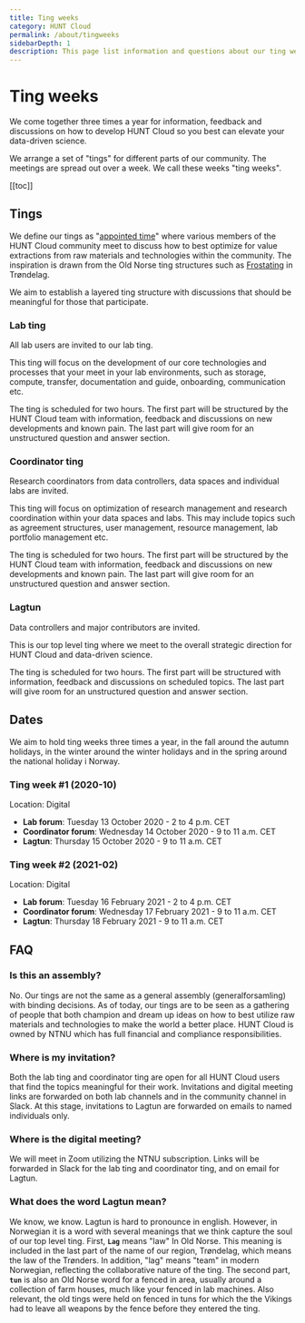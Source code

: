 ```yaml
---
title: Ting weeks
category: HUNT Cloud
permalink: /about/tingweeks
sidebarDepth: 1
description: This page list information and questions about our ting weeks.
---
```


# Ting weeks

We come together three times a year for information, feedback and discussions on how to develop HUNT Cloud so you best can elevate your data-driven science. 

We arrange a set of "tings" for different parts of our community. The meetings are spread out over a week. We call these weeks "ting weeks".

[[toc]]

## Tings

We define our tings as "[appointed time](https://en.wikipedia.org/wiki/Thing_(assembly)#Etymology)" where various members of the HUNT Cloud community meet to discuss how to best optimize for value extractions from raw materials and technologies within the community. The inspiration is drawn from the Old Norse ting structures such as [Frostating](https://en.wikipedia.org/wiki/Frostating) in Trøndelag.

We aim to establish a layered ting structure with discussions that should be meaningful for those that participate.

### Lab ting

All lab users are invited to our lab ting.

This ting will focus on the development of our core technologies and processes that your meet in your lab environments, such as storage, compute, transfer, documentation and guide, onboarding, communication etc.

The ting is scheduled for two hours. The first part will be structured by the HUNT Cloud team with information, feedback and discussions on new developments and known pain. The last part will give room for an unstructured question and answer section.

### Coordinator ting

Research coordinators from data controllers, data spaces and individual labs are invited.

This ting will focus on optimization of research management and research coordination within your data spaces and labs. This may include topics such as agreement structures, user management, resource management, lab portfolio management etc.

The ting is scheduled for two hours. The first part will be structured by the HUNT Cloud team with information, feedback and discussions on new developments and known pain. The last part will give room for an unstructured question and answer section.

### Lagtun

Data controllers and major contributors are invited.

This is our top level ting where we meet to the overall strategic direction for HUNT Cloud and data-driven science.

The ting is scheduled for two hours. The first part will be structured with information, feedback and discussions on scheduled topics. The last part will give room for an unstructured question and answer section.


## Dates

We aim to hold ting weeks three times a year, in the fall around the autumn holidays, in the winter around the winter holidays and in the spring around the national holiday i Norway.

### Ting week #1 (2020-10)

Location: Digital

- **Lab forum**: Tuesday 13 October 2020 - 2 to 4 p.m. CET
- **Coordinator forum**: Wednesday 14 October 2020 - 9 to 11 a.m. CET
- **Lagtun**: Thursday 15 October 2020 - 9 to 11 a.m. CET

### Ting week #2 (2021-02)

Location: Digital

- **Lab forum**: Tuesday 16 February 2021 -  2 to 4 p.m. CET
- **Coordinator forum**: Wednesday 17 February 2021 - 9 to 11 a.m. CET
- **Lagtun**: Thursday 18 February 2021 - 9 to 11 a.m. CET


## FAQ

### Is this an assembly? 

No. Our tings are not the same as a general assembly (generalforsamling) with binding decisions. As of today, our tings are to be seen as a gathering of people that both champion and dream up ideas on how to best utilize raw materials and technologies to make the world a better place. HUNT Cloud is owned by NTNU which has full financial and compliance responsibilities.

### Where is my invitation? 

Both the lab ting and coordinator ting are open for all HUNT Cloud users that find the topics meaningful for their work. Invitations and digital meeting links are forwarded on both lab channels and in the community channel in Slack. At this stage, invitations to Lagtun are forwarded on emails to named individuals only.

### Where is the digital meeting? 

We will meet in Zoom utilizing the NTNU subscription. Links will be forwarded in Slack for the lab ting and coordinator ting, and on email for Lagtun.

### What does the word Lagtun mean? 

We know, we know. Lagtun is hard to pronounce in english. However, in Norwegian it is a word with several meanings that we think capture the soul of our top level ting. First, **`Lag`** means "law" In Old Norse. This meaning is included in the last part of the name of our region, Trøndelag, which means the law of the Trønders. In addition, "lag" means "team" in modern Norwegian, reflecting the collaborative nature of the ting. The second part, **`tun`** is also an Old Norse word for a fenced in area, usually around a collection of farm houses, much like your fenced in lab machines. Also relevant, the old tings were held on fenced in tuns for which the the Vikings had to leave all weapons by the fence before they entered the ting.







